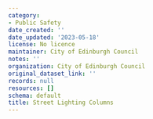 ```yaml
---
category:
- Public Safety
date_created: ''
date_updated: '2023-05-18'
license: No licence
maintainer: City of Edinburgh Council
notes: ''
organization: City of Edinburgh Council
original_dataset_link: ''
records: null
resources: []
schema: default
title: Street Lighting Columns
---
```

